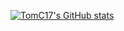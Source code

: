 [![TomC17's GitHub stats](https://github-readme-stats.vercel.app/api?username=TomC17&show_icons=true)](https://github.com/TomC17/github-readme-stats)
